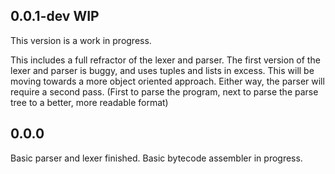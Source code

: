 ## 0.0.1-dev WIP
This version is a work in progress.

This includes a full refractor of the lexer and parser. The first version of the lexer and parser is buggy, and uses tuples and lists in excess. This will be moving towards a more object oriented approach. Either way, the parser will require a second pass. (First to parse the program, next to parse the parse tree to a better, more readable format)


## 0.0.0
Basic parser and lexer finished. Basic bytecode assembler in progress.
